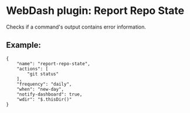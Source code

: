 <h1>WebDash plugin: Report Repo State</h2>
Checks if a command's output contains error information.
<h2>Example:</h2>
<pre><code>{
    "name": "report-repo-state",
    "actions": [
        "git status"
    ],
    "frequency": "daily",
    "when": "new-day",
    "notify-dashboard": true,
    "wdir": "$.thisDir()"
}</code></pre>
